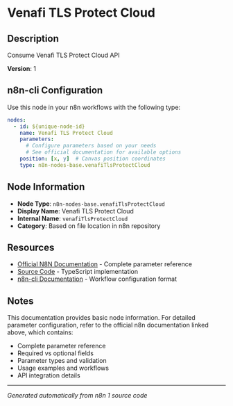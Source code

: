 # Venafi TLS Protect Cloud

## Description

Consume Venafi TLS Protect Cloud API

**Version**: 1

## n8n-cli Configuration

Use this node in your n8n workflows with the following type:

```yaml
nodes:
  - id: ${unique-node-id}
    name: Venafi TLS Protect Cloud
    parameters:
      # Configure parameters based on your needs
      # See official documentation for available options
    position: [x, y]  # Canvas position coordinates
    type: n8n-nodes-base.venafiTlsProtectCloud
```

## Node Information

- **Node Type**: `n8n-nodes-base.venafiTlsProtectCloud`
- **Display Name**: Venafi TLS Protect Cloud
- **Internal Name**: `venafiTlsProtectCloud`
- **Category**: Based on file location in n8n repository

## Resources

- [Official N8N Documentation](https://docs.n8n.io/integrations/builtin/app-nodes/n8n-nodes-base.venafitlsprotectcloud/) - Complete parameter reference
- [Source Code](https://github.com/n8n-io/n8n/blob/master/packages/nodes-base/nodes/Venafi/ProtectCloud/VenafiTlsProtectCloud.node.ts) - TypeScript implementation
- [n8n-cli Documentation](https://github.com/edenreich/n8n-cli) - Workflow configuration format

## Notes

This documentation provides basic node information. For detailed parameter configuration, 
refer to the official n8n documentation linked above, which contains:

- Complete parameter reference
- Required vs optional fields
- Parameter types and validation
- Usage examples and workflows
- API integration details

---
*Generated automatically from n8n 1 source code*
